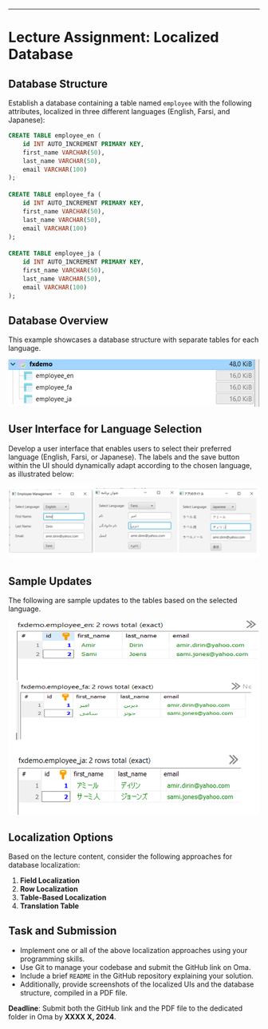 
-------------------------------------------------------------------------

# Lecture Assignment: Localized Database

## Database Structure
Establish a database containing a table named `employee` with the following attributes, localized in three different languages (English, Farsi, and Japanese):

```sql
CREATE TABLE employee_en (
    id INT AUTO_INCREMENT PRIMARY KEY,
    first_name VARCHAR(50),
    last_name VARCHAR(50),
    email VARCHAR(100)
);

CREATE TABLE employee_fa (
    id INT AUTO_INCREMENT PRIMARY KEY,
    first_name VARCHAR(50),
    last_name VARCHAR(50),
    email VARCHAR(100)
);

CREATE TABLE employee_ja (
    id INT AUTO_INCREMENT PRIMARY KEY,
    first_name VARCHAR(50),
    last_name VARCHAR(50),
    email VARCHAR(100)
);
```

## Database Overview
This example showcases a database structure with separate tables for each language.

![The UI](/Images/jfxh3_1.png)

## User Interface for Language Selection
Develop a user interface that enables users to select their preferred language (English, Farsi, or Japanese). The labels and the save button within the UI should dynamically adapt according to the chosen language, as illustrated below:

![The UI](/Images/jfxh3_2.png)

## Sample Updates
The following are sample updates to the tables based on the selected language.

![The UI](/Images/jfxh3_3.png)

## Localization Options
Based on the lecture content, consider the following approaches for database localization:

1. **Field Localization**
2. **Row Localization**
3. **Table-Based Localization**
4. **Translation Table**

## Task and Submission
- Implement one or all of the above localization approaches using your programming skills.
- Use Git to manage your codebase and submit the GitHub link on Oma.
- Include a brief `README` in the GitHub repository explaining your solution.
- Additionally, provide screenshots of the localized UIs and the database structure, compiled in a PDF file.

**Deadline**: Submit both the GitHub link and the PDF file to the dedicated folder in Oma by **XXXX X, 2024**.




